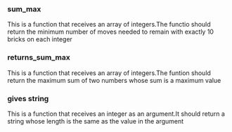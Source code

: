### sum_max

This is a function that receives an array of integers.The functio should return the minimum number of moves needed to remain with exactly 10 bricks on each integer

### returns_sum_max

This is a function that receives an array of integers.The funtion should return the maximum sum of two numbers whose sum is a maximum value

### gives string

This is a function that receives an integer as an argument.It should return a string whose length is the same as the value in the argument
